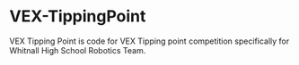 # VEX-TippingPoint
VEX Tipping Point is code for VEX Tipping point competition specifically for Whitnall High School Robotics Team. 
